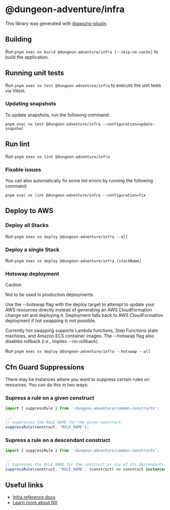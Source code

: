 # @dungeon-adventure/infra

This library was generated with [@aws/nx-plugin](https://github.com/awslabs/nx-plugin-for-aws/).

## Building

Run `pnpm exec nx build @dungeon-adventure/infra [--skip-nx-cache]` to build the application.

## Running unit tests

Run `pnpm exec nx test @dungeon-adventure/infra` to execute the unit tests via Vitest.

### Updating snapshots

To update snapshots, run the following command:

`pnpm exec nx test @dungeon-adventure/infra --configuration=update-snapshot`

## Run lint

Run `pnpm exec nx lint @dungeon-adventure/infra`

### Fixable issues

You can also automatically fix some lint errors by running the following command:

`pnpm exec nx lint @dungeon-adventure/infra --configuration=fix`

## Deploy to AWS

### Deploy all Stacks

Run `pnpm exec nx deploy @dungeon-adventure/infra --all`

### Deploy a single Stack

Run `pnpm exec nx deploy @dungeon-adventure/infra [stackName]`

### Hotswap deployment

> [!CAUTION]
> Not to be used in production deployments

Use the --hotswap flag with the deploy target to attempt to update your AWS resources directly instead of generating an AWS CloudFormation change set and deploying it. Deployment falls back to AWS CloudFormation deployment if hot swapping is not possible.

Currently hot swapping supports Lambda functions, Step Functions state machines, and Amazon ECS container images. The --hotswap flag also disables rollback (i.e., implies --no-rollback).

Run `pnpm exec nx deploy @dungeon-adventure/infra --hotswap --all`

## Cfn Guard Suppressions

There may be instances where you want to suppress certain rules on resources. You can do this in two ways:

### Supress a rule on a given construct

```typescript
import { suppressRule } from ':dungeon-adventure/common-constructs';

...
// suppresses the RULE_NAME for the given construct.
suppressRule(construct, 'RULE_NAME');
```

### Supress a rule on a descendant construct

```typescript
import { suppressRule } from ':dungeon-adventure/common-constructs';

...
// Supresses the RULE_NAME for the construct or any of its descendants if it is an instance of Bucket
suppressRule(construct, 'RULE_NAME', (construct) => construct instanceof Bucket);
```

## Useful links

- [Infra reference docs](TODO)
- [Learn more about NX](https://nx.dev/getting-started/intro)
